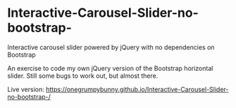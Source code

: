 # Interactive-Carousel-Slider-no-bootstrap-
Interactive carousel slider powered by jQuery with no dependencies on Bootstrap

An exercise to code my own jQuery version of the Bootstrap horizontal slider. Still some bugs to work out, but almost there. 

Live version: https://onegrumpybunny.github.io/Interactive-Carousel-Slider-no-bootstrap-/
